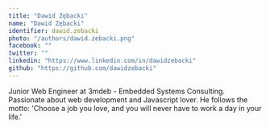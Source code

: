 ```yaml
---
title: "Dawid Zębacki"
name: "Dawid Zębacki"
identifier: dawid.zebacki
photo: "/authors/dawid.zebacki.png"
facebook: ""
twitter: ""
linkedin: "https://www.linkedin.com/in/dawidzebacki"
github: "https://github.com/dawidzebacki"
---
```


Junior Web Engineer at 3mdeb - Embedded Systems Consulting. Passionate about web
development and Javascript lover. He follows the motto: 'Choose a job you love,
and you will never have to work a day in your life.'
